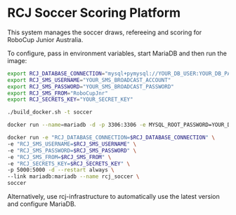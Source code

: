 # RCJ Soccer Scoring Platform

This system manages the soccer draws, refereeing and scoring for RoboCup Junior Australia.

To configure, pass in environment variables, start MariaDB and then run the image:

```bash
export RCJ_DATABASE_CONNECTION="mysql+pymysql://YOUR_DB_USER:YOUR_DB_PASS@mariadb/YOUR_DB_NAME"
export RCJ_SMS_USERNAME="YOUR_SMS_BROADCAST_ACCOUNT"
export RCJ_SMS_PASSWORD="YOUR_SMS_BROADCAST_PASSWORD"
export RCJ_SMS_FROM="RoboCupJnr"
export RCJ_SECRETS_KEY="YOUR_SECRET_KEY"

./build_docker.sh -t soccer

docker run --name=mariadb -d -p 3306:3306 -e MYSQL_ROOT_PASSWORD=YOUR_DB_PASS centos/mariadb

docker run -e "RCJ_DATABASE_CONNECTION=$RCJ_DATABASE_CONNECTION" \
-e "RCJ_SMS_USERNAME=$RCJ_SMS_USERNAME" \
-e "RCJ_SMS_PASSWORD=$RCJ_SMS_PASSWORD" \
-e "RCJ_SMS_FROM=$RCJ_SMS_FROM" \
-e "RCJ_SECRETS_KEY=$RCJ_SECRETS_KEY" \
-p 5000:5000 -d --restart always \
--link mariadb:mariadb --name rcj_soccer \
soccer
```

Alternatively, use rcj-infrastructure to automatically use the latest version and configure MariaDB.